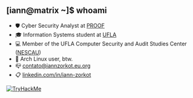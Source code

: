 ## [iann@matrix ~]$ whoami
- 🛡️ Cyber Security Analyst at [PROOF](https://proof.com.br) 
- 🎓 Information Systems student at [UFLA](https://ufla.br)
- 💻 Member of the UFLA Computer Security and Audit Studies Center ([NESCAU](https://github.com/NESCAU-UFLA))
- 🐧 Arch Linux user, btw.
- 📪 contato@iannzorkot.eu.org
- 📋 [linkedin.com/in/iann-zorkot](https://linkedin.com/in/iann-zorkot)

<div>
  <a href="https://tryhackme.com/p/IannZorkot">
  <img src="https://tryhackme-badges.s3.amazonaws.com/IannZorkot.png" alt="TryHackMe">
</div>
